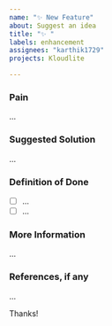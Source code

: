 ```yaml
---
name: "✨ New Feature"
about: Suggest an idea
title: "✨ "
labels: enhancement
assignees: "karthik1729"
projects: Kloudlite

---
```

### Pain
...

### Suggested Solution
...

### Definition of Done
- [ ] ...
- [ ] ...

### More Information
...

### References, if any
...

Thanks!
